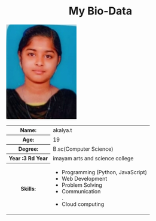 <html>
<head>
<body>
  <center><h1>My Bio-Data</h1></center><img src="IMG_20250328_100153.jpg">
  <table>
    <tr>
      <th>Name:</th>
      <td>akalya.t</td>
    </tr>
    <tr>
      <th>Age:</th>
      <td>19</td>
    </tr>
    <tr>
      <th>Degree:</th>
      <td>B.sc(Computer Science)</td>
    </tr>
    <tr>
      <th>Year :3 Rd Year</th>
      <td>imayam arts and science college</td>
    </tr>
    <tr>
      <th>Skills:</th>
      <td>
        <ul>
          <li>Programming (Python, JavaScript)</li>
          <li>Web Development</li>
          <li>Problem Solving</li>
          <li>Communication</li>. <li> Cloud computing</li>
        </ul>
      </td>
    </tr>
   </head>
</body>
</html>

